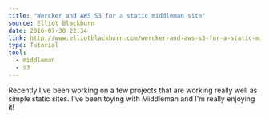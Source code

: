 ```yaml
---
title: "Wercker and AWS S3 for a static middleman site"
source: Elliot Blackburn
date: 2016-07-30 22:34
link: http://www.elliotblackburn.com/wercker-and-aws-s3-for-a-static-middleman-site/
type: Tutorial
tool:
  - middleman
  - s3
---
```

Recently I've been working on a few projects that are working really well as simple static sites. I've been toying with Middleman and I'm really enjoying it!





